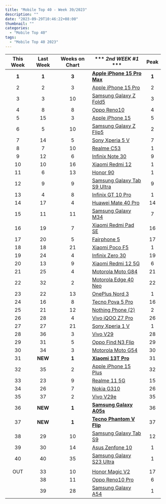```yaml
---
title: "Mobile Top 40 - Week 39/2023"
description: ""
date: "2023-09-29T10:46:22+08:00"
thumbnail: ""
categories:
  - "Mobile Top 40"
tags:
  - "Mobile Top 40 2023"
---
```

<!--more-->
|**This Week**|**Last Week**|**Weeks on Chart**|*** *2nd WEEK #1* ***|**Peak**|
|:----:|:----:|:----:|----|:----:|
|**1**|**1**|**3**|**[Apple iPhone 15 Pro Max](https://www.gsmarena.com/apple_iphone_15_pro_max-12548.php)**|**1**|
|2|2|3|[Apple iPhone 15 Pro](https://www.gsmarena.com/apple_iphone_15_pro-12557.php)|2|
|3|3|10|[Samsung Galaxy Z Fold5](https://www.gsmarena.com/samsung_galaxy_z_fold5-12418.php)|3|
|4|8|8|[Oppo Reno10](https://www.gsmarena.com/oppo_reno10-12414.php)|4|
|5|15|3|[Apple iPhone 15](https://www.gsmarena.com/apple_iphone_15-12559.php)|5|
|6|5|10|[Samsung Galaxy Z Flip5](https://www.gsmarena.com/samsung_galaxy_z_flip5-12252.php)|2|
|7|14|5|[Sony Xperia 5 V](https://www.gsmarena.com/sony_xperia_5_v-12534.php)|7|
|8|7|10|[Realme C53](https://www.gsmarena.com/realme_c53-12310.php)|1|
|9|12|6|[Infinix Note 30](https://www.gsmarena.com/infinix_note_30-12288.php)|9|
|10|10|16|[Xiaomi Redmi 12](https://www.gsmarena.com/xiaomi_redmi_12-12328.php)|1|
|11|6|13|[Honor 90](https://www.gsmarena.com/honor_90-12297.php)|1|
|12|9|9|[Samsung Galaxy Tab S9 Ultra](https://www.gsmarena.com/samsung_galaxy_tab_s9_ultra-12217.php)|9|
|13|4|8|[Infinix GT 10 Pro](https://www.gsmarena.com/infinix_gt_10_pro-12451.php)|1|
|14|17|4|[Huawei Mate 40 Pro](https://www.gsmarena.com/huawei_mate_60_pro-12530.php)|14|
|15|11|11|[Samsung Galaxy M34](https://www.gsmarena.com/samsung_galaxy_m34_5g-11290.php)|7|
|16|19|7|[Xiaomi Redmi Pad SE](https://www.gsmarena.com/xiaomi_redmi_pad_se-12466.php)|16|
|17|20|5|[Fairphone 5](https://www.gsmarena.com/fairphone_5-12540.php)|17|
|18|18|21|[Xiaomi Poco F5](https://www.gsmarena.com/xiaomi_poco_f5-12258.php)|1|
|19|24|4|[Infinix Zero 30](https://www.gsmarena.com/infinix_zero_30-12518.php)|19|
|20|13|9|[Xiaomi Redmi 12 5G](https://www.gsmarena.com/xiaomi_redmi_12_5g-12446.php)|6|
|21|25|4|[Motorola Moto G84](https://www.gsmarena.com/motorola_moto_g84-12526.php)|21|
|22|32|2|[Motorola Edge 40 Neo](https://www.gsmarena.com/motorola_edge_40_neo-12467.php)|22|
|23|22|13|[OnePlus Nord 3](https://www.gsmarena.com/oneplus_nord_3-12135.php)|1|
|24|16|8|[Tecno Pova 5 Pro](https://www.gsmarena.com/tecno_pova_5_pro-12448.php)|16|
|25|21|12|[Nothing Phone (2)](https://www.gsmarena.com/nothing_phone_(2)-12386.php)|2|
|26|28|4|[Vivo iQOO Z7 Pro](https://www.gsmarena.com/vivo_iqoo_z7_pro-12484.php)|26|
|27|27|21|[Sony Xperia 1 V](https://www.gsmarena.com/sony_xperia_1_v-12263.php)|1|
|28|36|3|[Vivo V29](https://www.gsmarena.com/vivo_v29-12461.php)|28|
|29|31|5|[Oppo Find N3 Flip](https://www.gsmarena.com/oppo_find_n3_flip-12531.php)|29|
|30|34|3|[Motorola Moto G54](https://www.gsmarena.com/motorola_moto_g54-12503.php)|30|
|31|**NEW**|**1**|**[Xiaomi 13T Pro](https://www.gsmarena.com/xiaomi_13t_pro-12388.php)**|31|
|32|35|2|[Apple iPhone 15 Plus](https://www.gsmarena.com/apple_iphone_15_plus-12558.php)|32|
|33|23|9|[Realme 11 5G](https://www.gsmarena.com/realme_11_5g-12444.php)|15|
|34|26|7|[Nokia G310](https://www.gsmarena.com/nokia_g310-12471.php)|26|
|35|37|2|[Vivo V29e](https://www.gsmarena.com/vivo_v29e-12483.php)|35|
|36|**NEW**|**1**|**[Samsung Galaxy A05s](https://www.gsmarena.com/samsung_galaxy_a05s-12584.php)**|36|
|37|**NEW**|**1**|**[Tecno Phantom V Flip](https://www.gsmarena.com/tecno_phantom_v_flip-12580.php)**|37|
|38|29|10|[Samsung Galaxy Tab S9](https://www.gsmarena.com/samsung_galaxy_tab_s9-12439.php)|12|
|39|30|14|[Asus Zenfone 10](https://www.gsmarena.com/asus_zenfone_10-12380.php)|1|
|40|40|35|[Samsung Galaxy S23 Ultra](https://www.gsmarena.com/samsung_galaxy_s23_ultra-12024.php)|1|
||||||
|OUT|33|10|[Honor Magic V2](https://www.gsmarena.com/honor_magic_v2-12383.php)|17|
||38|11|[Oppo Reno10 Pro](https://www.gsmarena.com/oppo_reno10_pro-12413.php)|6|
||39|28|[Samsung Galaxy A54](https://www.gsmarena.com/samsung_galaxy_a54-12070.php)|1|